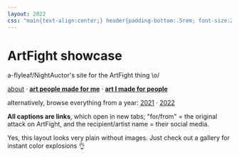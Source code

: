 ```yaml
---
layout: 2022
css: "main{text-align:center;} header{padding-bottom:.5rem; font-size:2em;} header nav{display:none;} #home{width:100%; margin:0;} main p{max-width:30em;} h1{opacity:0; height:0;} span{display:inline-block;}"
---
```

# ArtFight showcase

a-flyleaf/NightAuctor's site for the ArtFight thing \o/

<nav class="box">
	<p><a href="{%include url.html%}/about">about</a> · <b><a href="{%include url.html%}/for-me">art people made for me</a></b> · <b><a href="{%include url.html%}/for-you">art I made for people</a></b></p>
	<p>alternatively, browse everything from a year: <a href="{%include url.html%}/art/2021">2021</a> · <a href="{%include url.html%}/art/2022">2022</a></p>
</nav>

**All captions are links**, which open in new tabs; "for/from"&nbsp;= the original attack on ArtFight, and the recipient/artist name = their social media.

<span>Yes, this layout looks very plain without images.</span> <span>Just check out a gallery for instant color explosions 👌</span>